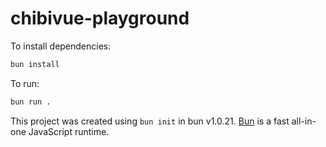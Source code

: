 # chibivue-playground

To install dependencies:

```bash
bun install
```

To run:

```bash
bun run .
```

This project was created using `bun init` in bun v1.0.21. [Bun](https://bun.sh) is a fast all-in-one JavaScript runtime.
